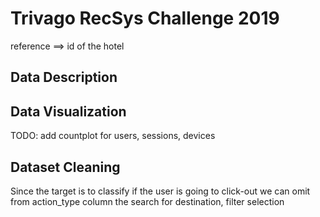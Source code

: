 # Trivago RecSys Challenge 2019
reference ==> id of the hotel
## Data Description

## Data Visualization
TODO: add countplot for users, sessions, devices

## Dataset Cleaning
Since the target is to classify if the user is going to click-out we can omit from action_type column the search for destination, filter selection 
